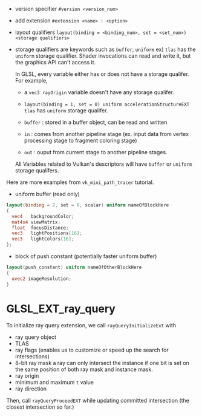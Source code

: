 
- version specifier
	`#version <version_num>`
- add extension
	`#extension <name> : <option>`

- layout qualifiers 
	`layout(binding = <binding_num>, set = <set_num>) <storage qualifiers>`

- storage qualifiers  are keywords such as `buffer`, `uniform`
		ex) `tlas` has the `uniform` storage qualifier. 
		Shader invocations can read and write it, but the graphics API can't access it.

	In GLSL, every variable either has or does not have a storage qualifer.
	For example, 
	 -  a `vec3 rayOrigin` variable doesn't have any storage qualifer.
	 - `layout(binding = 1, set = 0) uniform accelerationStructureEXT tlas` has `uniform` storage qualifer.

	- `buffer` : stored in a buffer object, can be read and written
	- `in` : comes from another pipeline stage (ex. input data from vertex processing stage to fragment coloring stage)
	- `out` : ouput from current stage to another pipeline stages.

	All Variables related to Vulkan's descriptors will have `buffer` or `uniform` storage qualifers.

Here are more examples from `vk_mini_path_tracer` tutorial.
- uniform buffer (read only)
```GLSL
layout(binding = 2, set = 0, scalar) uniform nameOfBlockHere
{
  vec4   backgroundColor;
  mat4x4 viewMatrix;
  float  focusDistance;
  vec3   lightPositions[16];
  vec3   lightColors[16];
};
```

- block of push constant (potentially faster uniform buffer)
```GLSL
layout(push_constant) uniform nameOfOtherBlockHere
{
  uvec2 imageResolution;
}
```


# GLSL_EXT_ray_query

To initialize ray query extension, we call `rayQueryInitializeExt` with
- ray query object
- TLAS
- ray flags (enables us to customize or speed up the search for intersections)
- 8-bit ray mask
	a ray can only intersect the instance if one bit is set on the same position of both ray mask and instance mask.
- ray origin
- minimum and maximum `t` value
- ray direction

Then, call `rayQueryProceedEXT` while updating committed intersection (the closest intersection so far.)